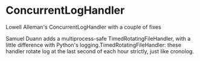 ConcurrentLogHandler
====================

Lowell Alleman's ConcurrentLogHandler with a couple of fixes

Samuel Duann adds a multiprocess-safe TimedRotatingFileHandler, with a little difference with Python's logging.TimedRotatingFileHandler: these handler rotate log at the last second of each hour strictly, just like cronolog.
